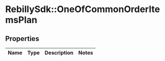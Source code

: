 # RebillySdk::OneOfCommonOrderItemsPlan

## Properties
Name | Type | Description | Notes
------------ | ------------- | ------------- | -------------

